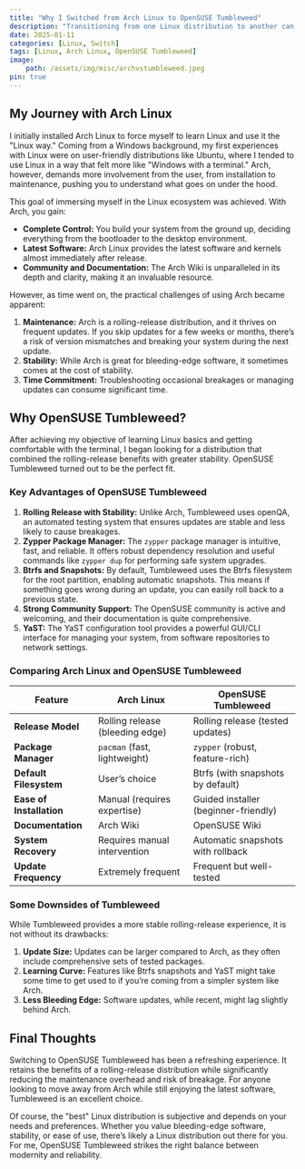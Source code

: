 ```yaml
---
title: "Why I Switched from Arch Linux to OpenSUSE Tumbleweed"
description: "Transitioning from one Linux distribution to another can often be a significant decision, especially when you are moving between two rolling-release distributions like Arch Linux and OpenSUSE Tumbleweed. Here's why I made the switch and some insights into the pros and cons of each."
date: 2025-01-11
categories: [Linux, Switch]
tags: [Linux, Arch Linux, OpenSUSE Tumbleweed]
image:
    path: /assets/img/misc/archvstumbleweed.jpeg
pin: true
---
```


## My Journey with Arch Linux

I initially installed Arch Linux to force myself to learn Linux and use it the "Linux way." Coming from a Windows background, my first experiences with Linux were on user-friendly distributions like Ubuntu, where I tended to use Linux in a way that felt more like "Windows with a terminal." Arch, however, demands more involvement from the user, from installation to maintenance, pushing you to understand what goes on under the hood.

This goal of immersing myself in the Linux ecosystem was achieved. With Arch, you gain:

- **Complete Control:** You build your system from the ground up, deciding everything from the bootloader to the desktop environment.
- **Latest Software:** Arch Linux provides the latest software and kernels almost immediately after release.
- **Community and Documentation:** The Arch Wiki is unparalleled in its depth and clarity, making it an invaluable resource.

However, as time went on, the practical challenges of using Arch became apparent:

1. **Maintenance:** Arch is a rolling-release distribution, and it thrives on frequent updates. If you skip updates for a few weeks or months, there’s a risk of version mismatches and breaking your system during the next update.
2. **Stability:** While Arch is great for bleeding-edge software, it sometimes comes at the cost of stability.
3. **Time Commitment:** Troubleshooting occasional breakages or managing updates can consume significant time.

## Why OpenSUSE Tumbleweed?

After achieving my objective of learning Linux basics and getting comfortable with the terminal, I began looking for a distribution that combined the rolling-release benefits with greater stability. OpenSUSE Tumbleweed turned out to be the perfect fit.

### Key Advantages of OpenSUSE Tumbleweed

1. **Rolling Release with Stability:** Unlike Arch, Tumbleweed uses openQA, an automated testing system that ensures updates are stable and less likely to cause breakages.
2. **Zypper Package Manager:** The `zypper` package manager is intuitive, fast, and reliable. It offers robust dependency resolution and useful commands like `zypper dup` for performing safe system upgrades.
3. **Btrfs and Snapshots:** By default, Tumbleweed uses the Btrfs filesystem for the root partition, enabling automatic snapshots. This means if something goes wrong during an update, you can easily roll back to a previous state.
4. **Strong Community Support:** The OpenSUSE community is active and welcoming, and their documentation is quite comprehensive.
5. **YaST:** The YaST configuration tool provides a powerful GUI/CLI interface for managing your system, from software repositories to network settings.

### Comparing Arch Linux and OpenSUSE Tumbleweed

| Feature                  | Arch Linux                            | OpenSUSE Tumbleweed                 |
|--------------------------|---------------------------------------|-------------------------------------|
| **Release Model**        | Rolling release (bleeding edge)      | Rolling release (tested updates)   |
| **Package Manager**      | `pacman` (fast, lightweight)         | `zypper` (robust, feature-rich)    |
| **Default Filesystem**   | User’s choice                        | Btrfs (with snapshots by default)  |
| **Ease of Installation** | Manual (requires expertise)          | Guided installer (beginner-friendly)|
| **Documentation**        | Arch Wiki                            | OpenSUSE Wiki                      |
| **System Recovery**      | Requires manual intervention         | Automatic snapshots with rollback  |
| **Update Frequency**     | Extremely frequent                   | Frequent but well-tested           |

### Some Downsides of Tumbleweed

While Tumbleweed provides a more stable rolling-release experience, it is not without its drawbacks:

1. **Update Size:** Updates can be larger compared to Arch, as they often include comprehensive sets of tested packages.
2. **Learning Curve:** Features like Btrfs snapshots and YaST might take some time to get used to if you’re coming from a simpler system like Arch.
3. **Less Bleeding Edge:** Software updates, while recent, might lag slightly behind Arch.

## Final Thoughts

Switching to OpenSUSE Tumbleweed has been a refreshing experience. It retains the benefits of a rolling-release distribution while significantly reducing the maintenance overhead and risk of breakage. For anyone looking to move away from Arch while still enjoying the latest software, Tumbleweed is an excellent choice.

Of course, the "best" Linux distribution is subjective and depends on your needs and preferences. Whether you value bleeding-edge software, stability, or ease of use, there’s likely a Linux distribution out there for you. For me, OpenSUSE Tumbleweed strikes the right balance between modernity and reliability.
